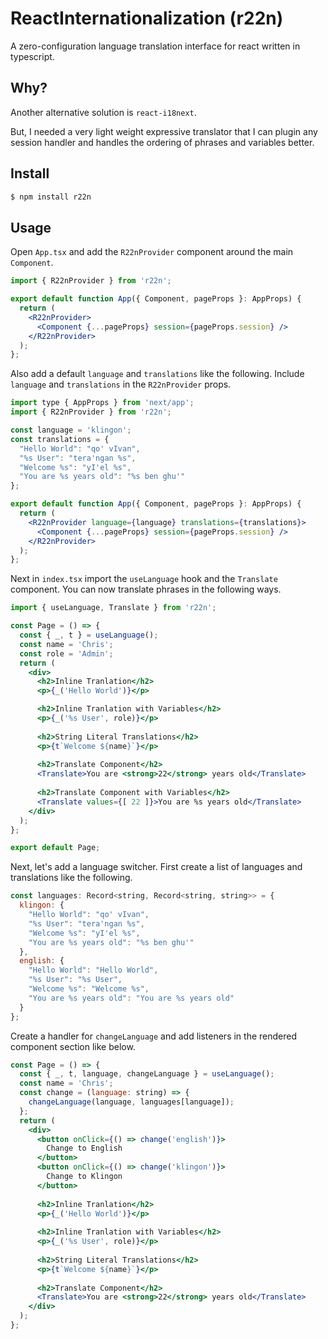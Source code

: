 # ReactInternationalization (r22n)

A zero-configuration language translation interface for react written 
in typescript.

## Why?

Another alternative solution is `react-i18next`.

But, I needed a very light weight expressive translator that I can 
plugin any session handler and handles the ordering of phrases and 
variables better. 

## Install

```bash
$ npm install r22n
```

## Usage

Open `App.tsx` and add the `R22nProvider` component around the main 
`Component`.

```jsx
import { R22nProvider } from 'r22n';

export default function App({ Component, pageProps }: AppProps) {
  return (
    <R22nProvider>
      <Component {...pageProps} session={pageProps.session} />
    </R22nProvider>
  );
};
```

Also add a default `language` and `translations` like the following. 
Include `language` and `translations` in the `R22nProvider` props.

```jsx
import type { AppProps } from 'next/app';
import { R22nProvider } from 'r22n';

const language = 'klingon';
const translations = {
  "Hello World": "qo' vIvan",
  "%s User": "tera'ngan %s",
  "Welcome %s": "yI'el %s",
  "You are %s years old": "%s ben ghu'"
};

export default function App({ Component, pageProps }: AppProps) {
  return (
    <R22nProvider language={language} translations={translations}>
      <Component {...pageProps} session={pageProps.session} />
    </R22nProvider>
  );
};
```

Next in `index.tsx` import the `useLanguage` hook and the `Translate` 
component. You can now translate phrases in the following ways.

```jsx
import { useLanguage, Translate } from 'r22n';

const Page = () => {
  const { _, t } = useLanguage();  
  const name = 'Chris';
  const role = 'Admin';
  return (
    <div>
      <h2>Inline Tranlation</h2>
      <p>{_('Hello World')}</p>

      <h2>Inline Tranlation with Variables</h2>
      <p>{_('%s User', role)}</p>
      
      <h2>String Literal Translations</h2>
      <p>{t`Welcome ${name}`}</p>
      
      <h2>Translate Component</h2>
      <Translate>You are <strong>22</strong> years old</Translate>
      
      <h2>Translate Component with Variables</h2>
      <Translate values={[ 22 ]}>You are %s years old</Translate>
    </div>
  );
};

export default Page;
```

Next, let's add a language switcher. First create a list of 
languages and translations like the following.

```jsx
const languages: Record<string, Record<string, string>> = {
  klingon: {
    "Hello World": "qo' vIvan",
    "%s User": "tera'ngan %s",
    "Welcome %s": "yI'el %s",
    "You are %s years old": "%s ben ghu'"
  },
  english: {
    "Hello World": "Hello World",
    "%s User": "%s User",
    "Welcome %s": "Welcome %s",
    "You are %s years old": "You are %s years old"
  }
};
```

Create a handler for `changeLanguage` and add listeners in the rendered 
component section like below.

```jsx
const Page = () => {
  const { _, t, language, changeLanguage } = useLanguage();  
  const name = 'Chris';
  const change = (language: string) => {
    changeLanguage(language, languages[language]);
  };
  return (
    <div>
      <button onClick={() => change('english')}>
        Change to English
      </button>
      <button onClick={() => change('klingon')}>
        Change to Klingon
      </button>
      
      <h2>Inline Tranlation</h2>
      <p>{_('Hello World')}</p>
      
      <h2>Inline Tranlation with Variables</h2>
      <p>{_('%s User', role)}</p>
      
      <h2>String Literal Translations</h2>
      <p>{t`Welcome ${name}`}</p>
      
      <h2>Translate Component</h2>
      <Translate>You are <strong>22</strong> years old</Translate>
    </div>
  );
};
```